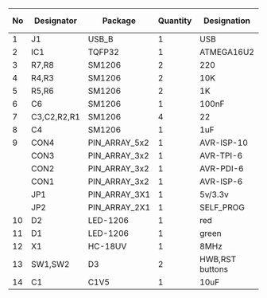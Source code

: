 | No | Designator | Package | Quantity | Designation | Price | Supplier's ref |
| ---- | ---- | ---- | ---- | ---- | ---- | ---- |
| 1 | J1 | USB_B | 1 | USB | 1.5 | CLI812 |
| 2 | IC1 | TQFP32 | 1 | ATMEGA16U2 | 15.06 | 7153791 |
| 3 | R7,R8 | SM1206 | 2 | 220 | 0.1 | RM222 |
| 4 | R4,R3 | SM1206 | 2 | 10K | 0.1 | RM410 |
| 5 | R5,R6 | SM1206 | 2 | 1K | 0.1 | RM310 |
| 6 | C6 | SM1206 | 1 | 100nF | 0.15 | KM510X6 |
| 7 | C3,C2,R2,R1 | SM1206 | 4 | 22 | 0.1 | KM122N6 |
| 8 | C4 | SM1206 | 1 | 1uF | 0.2 | KM610Y6 |
| 9 | CON4 | PIN_ARRAY_5x2 | 1 | AVR-ISP-10 | 1.8 | CJK4402 |
|  | CON3 | PIN_ARRAY_3x2 | 1 | AVR-TPI-6 |  |  |
|  | CON2 | PIN_ARRAY_3x2 | 1 | AVR-PDI-6 |  |  |
|  | CON1 | PIN_ARRAY_3x2 | 1 | AVR-ISP-6 |  |  |
|  | JP1 | PIN_ARRAY_3X1 | 1 | 5v/3.3v |  |  |
|  | JP2 | PIN_ARRAY_2X1 | 1 | SELF_PROG |  |  |
| 10 | D2 | LED-1206 | 1 | red | 0.2 | PLDKS06G |
| 11 | D1 | LED-1206 | 1 | green | 0.25 | PLDKS06ZS |
| 12 | X1 | HC-18UV | 1 | 8MHz | 1.9 | QK08M |
| 13 | SW1,SW2 | D3 | 2 | HWB,RST buttons | 0.5 | CPR024 |
| 14 | C1 | C1V5 | 1 | 10uF | 0.1 | KE10/6 |
